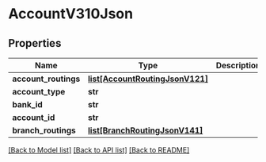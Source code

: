 # AccountV310Json

## Properties
Name | Type | Description | Notes
------------ | ------------- | ------------- | -------------
**account_routings** | [**list[AccountRoutingJsonV121]**](AccountRoutingJsonV121.md) |  | 
**account_type** | **str** |  | 
**bank_id** | **str** |  | 
**account_id** | **str** |  | 
**branch_routings** | [**list[BranchRoutingJsonV141]**](BranchRoutingJsonV141.md) |  | 

[[Back to Model list]](../README.md#documentation-for-models) [[Back to API list]](../README.md#documentation-for-api-endpoints) [[Back to README]](../README.md)


